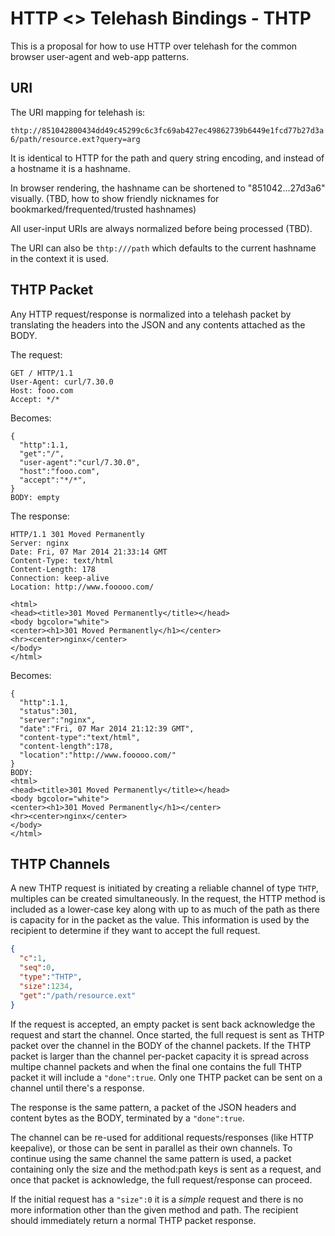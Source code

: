 HTTP <> Telehash Bindings - THTP
================================

This is a proposal for how to use HTTP over telehash for the common browser user-agent and web-app patterns.

## URI

The URI mapping for telehash is:

`thtp://851042800434dd49c45299c6c3fc69ab427ec49862739b6449e1fcd77b27d3a6/path/resource.ext?query=arg`

It is identical to HTTP for the path and query string encoding, and instead of a hostname it is a hashname.

In browser rendering, the hashname can be shortened to "851042...27d3a6" visually. (TBD, how to show friendly nicknames for bookmarked/frequented/trusted hashnames)

All user-input URIs are always normalized before being processed (TBD).

The URI can also be `thtp:///path` which defaults to the current hashname in the context it is used.

## THTP Packet

Any HTTP request/response is normalized into a telehash packet by translating the headers into the JSON and any contents attached as the BODY.

The request: 

```
GET / HTTP/1.1
User-Agent: curl/7.30.0
Host: fooo.com
Accept: */*
```

Becomes:

```
{
  "http":1.1,
  "get":"/",
  "user-agent":"curl/7.30.0",
  "host":"fooo.com",
  "accept":"*/*",
}
BODY: empty
```

The response:

```
HTTP/1.1 301 Moved Permanently
Server: nginx
Date: Fri, 07 Mar 2014 21:33:14 GMT
Content-Type: text/html
Content-Length: 178
Connection: keep-alive
Location: http://www.fooooo.com/

<html>
<head><title>301 Moved Permanently</title></head>
<body bgcolor="white">
<center><h1>301 Moved Permanently</h1></center>
<hr><center>nginx</center>
</body>
</html>
```

Becomes:

```
{
  "http":1.1,
  "status":301,
  "server":"nginx",
  "date":"Fri, 07 Mar 2014 21:12:39 GMT",
  "content-type":"text/html",
  "content-length":178,
  "location":"http://www.fooooo.com/"
}
BODY:
<html>
<head><title>301 Moved Permanently</title></head>
<body bgcolor="white">
<center><h1>301 Moved Permanently</h1></center>
<hr><center>nginx</center>
</body>
</html>
```


## THTP Channels

A new THTP request is initiated by creating a reliable channel of type `THTP`, multiples can be created simultaneously. In the request, the HTTP method is included as a lower-case key along with up to as much of the path as there is capacity for in the packet as the value.  This information is used by the recipient to determine if they want to accept the full request.

```json
{
  "c":1,
  "seq":0,
  "type":"THTP",
  "size":1234,
  "get":"/path/resource.ext"
}
```

If the request is accepted, an empty packet is sent back acknowledge the request and start the channel.  Once started, the full request is sent as THTP packet over the channel in the BODY of the channel packets. If the THTP packet is larger than the channel per-packet capacity it is spread across multipe channel packets and when the final one contains the full THTP packet it will include a `"done":true`. Only one THTP packet can be sent on a channel until there's a response.

The response is the same pattern, a packet of the JSON headers and content bytes as the BODY, terminated by a `"done":true`.

The channel can be re-used for additional requests/responses (like HTTP keepalive), or those can be sent in parallel as their own channels.  To continue using the same channel the same pattern is used, a packet containing only the size and the method:path keys is sent as a request, and once that packet is acknowledge, the full request/response can proceed.

If the initial request has a `"size":0` it is a *simple* request and there is no more information other than the given method and path.  The recipient should immediately return a normal THTP packet response.
